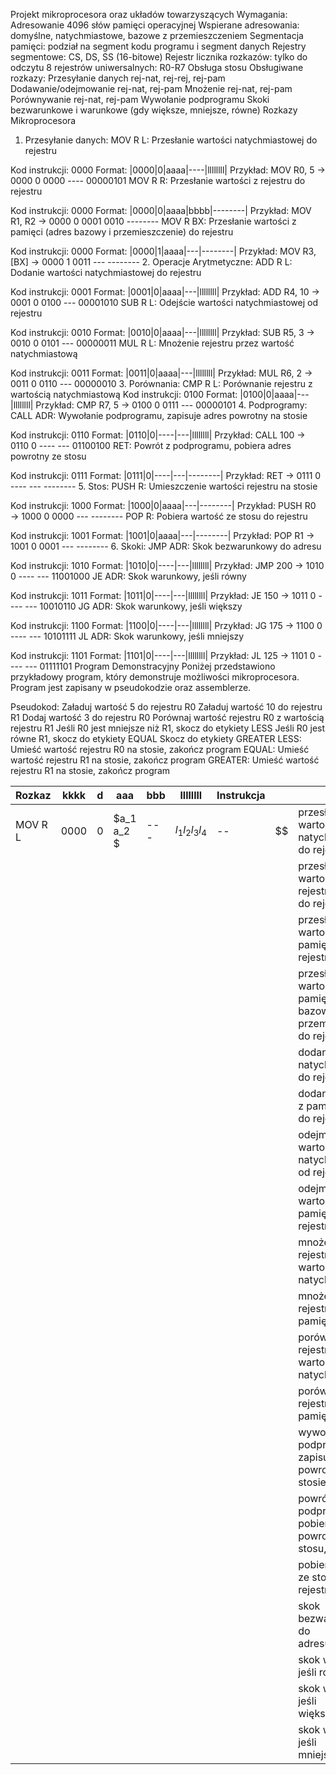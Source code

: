 
Projekt mikroprocesora oraz układów towarzyszących
Wymagania:
Adresowanie 4096 słów pamięci operacyjnej
Wspierane adresowania: domyślne, natychmiastowe, bazowe z przemieszczeniem
Segmentacja pamięci: podział na segment kodu programu i segment danych
Rejestry segmentowe: CS, DS, SS (16-bitowe)
Rejestr licznika rozkazów: tylko do odczytu
8 rejestrów uniwersalnych: R0-R7
Obsługa stosu
Obsługiwane rozkazy:
Przesyłanie danych rej-nat, rej-rej, rej-pam
Dodawanie/odejmowanie rej-nat, rej-pam
Mnożenie rej-nat, rej-pam
Porównywanie rej-nat, rej-pam
Wywołanie podprogramu
Skoki bezwarunkowe i warunkowe (gdy większe, mniejsze, równe)
Rozkazy Mikroprocesora
1. Przesyłanie danych:
MOV R L: Przesłanie wartości natychmiastowej do rejestru

Kod instrukcji: 0000
Format: |0000|0|aaaa|----|llllllll|
Przykład: MOV R0, 5 → 0000 0 0000 ---- 00000101
MOV R R: Przesłanie wartości z rejestru do rejestru

Kod instrukcji: 0000
Format: |0000|0|aaaa|bbbb|--------|
Przykład: MOV R1, R2 → 0000 0 0001 0010 --------
MOV R BX: Przesłanie wartości z pamięci (adres bazowy i przemieszczenie) do rejestru

Kod instrukcji: 0000
Format: |0000|1|aaaa|---|--------|
Przykład: MOV R3, [BX] → 0000 1 0011 --- --------
2. Operacje Arytmetyczne:
ADD R L: Dodanie wartości natychmiastowej do rejestru

Kod instrukcji: 0001
Format: |0001|0|aaaa|---|llllllll|
Przykład: ADD R4, 10 → 0001 0 0100 --- 00001010
SUB R L: Odejście wartości natychmiastowej od rejestru

Kod instrukcji: 0010
Format: |0010|0|aaaa|---|llllllll|
Przykład: SUB R5, 3 → 0010 0 0101 --- 00000011
MUL R L: Mnożenie rejestru przez wartość natychmiastową

Kod instrukcji: 0011
Format: |0011|0|aaaa|---|llllllll|
Przykład: MUL R6, 2 → 0011 0 0110 --- 00000010
3. Porównania:
CMP R L: Porównanie rejestru z wartością natychmiastową
Kod instrukcji: 0100
Format: |0100|0|aaaa|---|llllllll|
Przykład: CMP R7, 5 → 0100 0 0111 --- 00000101
4. Podprogramy:
CALL ADR: Wywołanie podprogramu, zapisuje adres powrotny na stosie

Kod instrukcji: 0110
Format: |0110|0|----|---|llllllll|
Przykład: CALL 100 → 0110 0 ---- --- 01100100
RET: Powrót z podprogramu, pobiera adres powrotny ze stosu

Kod instrukcji: 0111
Format: |0111|0|----|---|--------|
Przykład: RET → 0111 0 ---- --- --------
5. Stos:
PUSH R: Umieszczenie wartości rejestru na stosie

Kod instrukcji: 1000
Format: |1000|0|aaaa|---|--------|
Przykład: PUSH R0 → 1000 0 0000 --- --------
POP R: Pobiera wartość ze stosu do rejestru

Kod instrukcji: 1001
Format: |1001|0|aaaa|---|--------|
Przykład: POP R1 → 1001 0 0001 --- --------
6. Skoki:
JMP ADR: Skok bezwarunkowy do adresu

Kod instrukcji: 1010
Format: |1010|0|----|---|llllllll|
Przykład: JMP 200 → 1010 0 ---- --- 11001000
JE ADR: Skok warunkowy, jeśli równy

Kod instrukcji: 1011
Format: |1011|0|----|---|llllllll|
Przykład: JE 150 → 1011 0 ---- --- 10010110
JG ADR: Skok warunkowy, jeśli większy

Kod instrukcji: 1100
Format: |1100|0|----|---|llllllll|
Przykład: JG 175 → 1100 0 ---- --- 10101111
JL ADR: Skok warunkowy, jeśli mniejszy

Kod instrukcji: 1101
Format: |1101|0|----|---|llllllll|
Przykład: JL 125 → 1101 0 ---- --- 01111101
Program Demonstracyjny
Poniżej przedstawiono przykładowy program, który demonstruje możliwości mikroprocesora. Program jest zapisany w pseudokodzie oraz assemblerze.

Pseudokod:
Załaduj wartość 5 do rejestru R0
Załaduj wartość 10 do rejestru R1
Dodaj wartość 3 do rejestru R0
Porównaj wartość rejestru R0 z wartością rejestru R1
Jeśli R0 jest mniejsze niż R1, skocz do etykiety LESS
Jeśli R0 jest równe R1, skocz do etykiety EQUAL
Skocz do etykiety GREATER
LESS: Umieść wartość rejestru R0 na stosie, zakończ program
EQUAL: Umieść wartość rejestru R1 na stosie, zakończ program
GREATER: Umieść wartość rejestru R1 na stosie, zakończ program



| Rozkaz  | kkkk | d   | aaa        | bbb | llllllll          | Instrukcja |     |                                                                                   |
| ------- | ---- | --- | ---------- | --- | ----------------- | ---------- | --- | --------------------------------------------------------------------------------- |
| MOV R L | 0000 | 0   | $a_1 a_2 $ | --- | $l_1 l_2 l_3 l_4$ | --         | $$  | przesłanie wartości<br>natychmiastowej do rejestru,                               |
|         |      |     |            |     |                   |            |     | przesłanie wartości z rejestru<br>do rejestru,                                    |
|         |      |     |            |     |                   |            |     | przesłanie wartości z<br>pamięci do rejestru,                                     |
|         |      |     |            |     |                   |            |     | przesłanie wartości z<br>pamięci (adres bazowy i<br>przemieszczenie) do rejestru, |
|         |      |     |            |     |                   |            |     | dodanie wartości<br>natychmiastowej do rejestru                                   |
|         |      |     |            |     |                   |            |     | dodanie wartości z pamięci<br>do rejestru,                                        |
|         |      |     |            |     |                   |            |     | odejmowanie wartości<br>natychmiastowej od rejestru,                              |
|         |      |     |            |     |                   |            |     | odejmowanie wartości z<br>pamięci od rejestru,                                    |
|         |      |     |            |     |                   |            |     | mnożenie rejestru przez<br>wartość natychmiastową,                                |
|         |      |     |            |     |                   |            |     | mnożenie rejestru przez<br>pamięć,                                                |
|         |      |     |            |     |                   |            |     | porównanie rejestru z<br>wartością natychmiastową,                                |
|         |      |     |            |     |                   |            |     | porównanie rejestru z<br>pamięcią,                                                |
|         |      |     |            |     |                   |            |     | wywołanie podprogramu,<br>zapisuje adres powrotny na<br>stosie,                   |
|         |      |     |            |     |                   |            |     | powrót z podprogramu,<br>pobiera adres powrotny ze<br>stosu,                      |
|         |      |     |            |     |                   |            |     | pobiera wartość ze stosu do<br>rejestru,                                          |
|         |      |     |            |     |                   |            |     | skok bezwarunkowy do<br>adresu,                                                   |
|         |      |     |            |     |                   |            |     | skok warunkowy, jeśli równy,                                                      |
|         |      |     |            |     |                   |            |     | skok warunkowy, jeśli<br>większy,                                                 |
|         |      |     |            |     |                   |            |     | skok warunkowy, jeśli<br>mniejszy,                                                |
